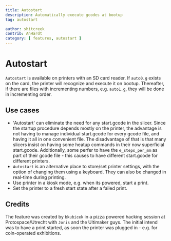 ```yaml
---
title: Autostart
description: Automatically execute gcodes at bootup
tag: autostart

author: shitcreek
contrib: AnHardt
category: [ features, autostart ]
---
```


# Autostart

`Autostart` is available on printers with an SD card reader. If `auto0.g` exists on the card, the printer will recognize and execute it on bootup. Thereafter, if there are files with incrementing numbers, e.g. `auto1.g`, they will be done in incrementing order.

## Use cases

- 'Autostart' can eliminate the need for any start.gcode in the slicer. Since the startup procedure depends mostly on the printer, the advantage is not having to manage individual start.gcode for every gcode file, and having it all in one convenient file. The disadvantage of that is that many slicers insist on having some heatup commands in their now superficial start.gcode. Additionally, some perfer to have the `e_steps_per_mm` as part of their gcode file - this causes to have different start.gcode for different printers.
- `Autostart` is an alternative place to store/set printer settings, with the option of changing them using a keyboard. They can also be changed in real-time during printing.
- Use printer in a kiosk mode, e.g. when its powered, start a print.
- Set the printer to a fresh start state after a failed print.

## Credits
The feature was created by `bkubicek` in a pizza powered hacking session at Protospace/Utrecht with `Joris` and the Ultimaker guys. The initial intend was to have a print started, as soon the printer was plugged in - e.g. for coin-operated exhibitions.